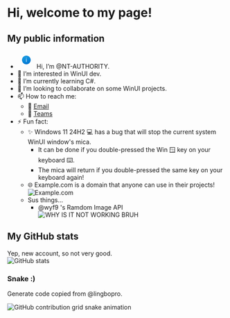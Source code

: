 # Hi, welcome to my page!
## My public information
-  <img src="https://raw.githubusercontent.com/NT-AUTHORITY/NT-AUTHORITY/refs/heads/main/assets/avatar-256.png" alt="Logo" style="width: 20px; height: auto; margin: 10px;"></img> Hi, I’m @NT-AUTHORITY. 
- 👀 I’m interested in WinUI dev.
- 🌱 I’m currently learning C#.
- 💞️ I’m looking to collaborate on some WinUI projects.
- 📫 How to reach me:
  - 📧 [Email](mailto:lukez@lukezhang.win)
  - 🛜 [Teams](https://teams.live.com/l/invite/FEAEHZkEm1WOq9sHgE)
- ⚡ Fun fact:
  - ✨ Windows 11 24H2 💻 has a bug that will stop the current system WinUI window's mica.
    - It can be done if you double-pressed the Win 🪟 key on your keyboard ⌨️.
    - The mica will return if you double-pressed the same key on your keyboard again!
  - 🌐 Example.com is a domain that anyone can use in their projects!
    ![Example.com](https://github.com/NT-AUTHORITY/NT-AUTHORITY/blob/main/Images/example.com.png?raw=true)
  - Sus things...
    - @wyf9 's Ramdom Image API  
      <img alt="WHY IS IT NOT WORKING BRUH" src="https://imgapi.siiway.top/image"/>
## My GitHub stats
Yep, new account, so not very good.  
<img alt="GitHub stats" src="https://github-readme-stats.vercel.app/api?username=NT-AUTHORITY&amp;theme=vue&amp;show_icons=true&hide_border=true" width="500"/>
### Snake :)
Generate code copied from @lingbopro.
<picture align="center" title="GitHub contribution grid snake animation">
  <source media="(prefers-color-scheme: dark)" srcset="https://raw.githubusercontent.com/NT-AUTHORITY/NT-AUTHORITY/output/github-contribution-grid-snake-dark.svg" />
  <source media="(prefers-color-scheme: light)" srcset="https://raw.githubusercontent.com/NT-AUTHORITY/NT-AUTHORITY/output/github-contribution-grid-snake.svg" />
  <!-- Mirror -->
  <source media="(prefers-color-scheme: dark)" srcset="https://raw.gitmirror.com/lingbopro/NT-AUTHORITY/output/github-contribution-grid-snake-dark.svg" />
  <source media="(prefers-color-scheme: light)" srcset="https://raw.gitmirror.com/lingbopro/NT-AUTHORITY/output/github-contribution-grid-snake.svg" />
  <img alt="GitHub contribution grid snake animation" src="https://raw.githubusercontent.com/NT-AUTHORITY/lingbopro/output/github-contribution-grid-snake.svg" />
</picture>
